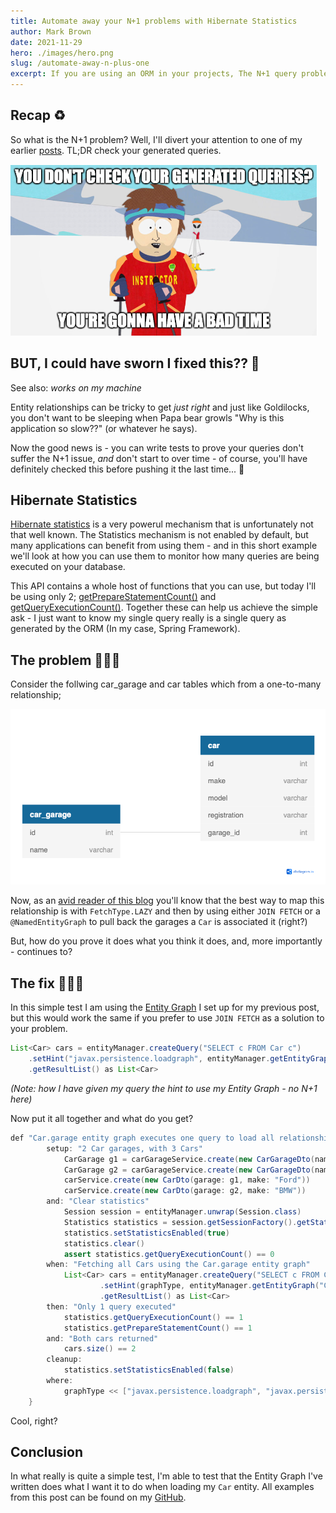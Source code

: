 ```yaml
---
title: Automate away your N+1 problems with Hibernate Statistics
author: Mark Brown
date: 2021-11-29
hero: ./images/hero.png
slug: /automate-away-n-plus-one
excerpt: If you are using an ORM in your projects, The N+1 query problem is definitely one of your issues. If you don't know that yet - well, may the Lord have mercy on your soul.
---
```


## Recap ♻
So what is the N+1 problem? Well, I'll divert your attention to one of my earlier [posts](https://marktjbrown.com/fixing-the-n-plus-one-query-problem). TL;DR check your generated queries.

<div className="Image__Small">
  <img
    src="./images/bad-time.png"
    title="Bad time"
    alt=""
  />
</div>

## BUT, I could have sworn I fixed this?? 🤨
See also: _works on my machine_

Entity relationships can be tricky to get _just right_ and just like Goldilocks, you don't want to be sleeping when Papa bear growls "Why is this application so slow??" (or whatever he says).

Now the good news is - you can write tests to prove your queries don't suffer the N+1 issue, _and_ don't start to over time - of course, you'll have definitely checked this before pushing it the last time... 👀

## Hibernate Statistics
[Hibernate statistics](https://docs.jboss.org/hibernate/orm/3.2/api/org/hibernate/stat/Statistics.html) is a very powerul mechanism that is unfortunately not that well known. The Statistics mechanism is not enabled by default, but many applications can benefit from using them - and in this short example we'll look at how you can use them to monitor how many queries are being executed on your database.

This API contains a whole host of functions that you can use, but today I'll be using only 2; [getPrepareStatementCount()](https://docs.jboss.org/hibernate/orm/3.2/api/org/hibernate/stat/Statistics.html#getPrepareStatementCount()) and [getQueryExecutionCount()](https://docs.jboss.org/hibernate/orm/3.2/api/org/hibernate/stat/Statistics.html#getQueryExecutionCount()). Together these can help us achieve the simple ask - I just want to know my single query really is a single query as generated by the ORM (In my case, Spring Framework).

## The problem 🤦🏻‍♂️
Consider the follwing car_garage and car tables which from a one-to-many relationship;

<div className="Image__Small">
  <img
    src="./images/schema.png"
    title="Bad time"
    alt=""
  />
</div>

Now, as an [avid reader of this blog](https://marktjbrown.com/fixing-the-n-plus-one-query-problem) you'll know that the best way to map this relationship is with `FetchType.LAZY` and then by using either `JOIN FETCH` or a `@NamedEntityGraph` to pull back the garages a `Car` is associated it (right?)

But, how do you prove it does what you think it does, and, more importantly - continues to?

## The fix 👨🏻‍🔧
In this simple test I am using the [Entity Graph](https://github.com/MTJB/blog_code_examples/blob/d5d6fbcac0d253006719fe7bd874c0bc57adf693/src/main/java/com/mtjb/examples/entities/Car.java#L9) I set up for my previous post, but this would work the same if you prefer to use `JOIN FETCH` as a solution to your problem.

```java
List<Car> cars = entityManager.createQuery("SELECT c FROM Car c")
    .setHint("javax.persistence.loadgraph", entityManager.getEntityGraph("Car.garage"))
    .getResultList() as List<Car>
```
_(Note: how I have given my query the hint to use my Entity Graph - no N+1 here)_


Now put it all together and what do you get?
```java
def "Car.garage entity graph executes one query to load all relationships"(String graphType) {
        setup: "2 Car garages, with 3 Cars"
            CarGarage g1 = carGarageService.create(new CarGarageDto(name: "Browns"))
            CarGarage g2 = carGarageService.create(new CarGarageDto(name: "Smyths"))
            carService.create(new CarDto(garage: g1, make: "Ford"))
            carService.create(new CarDto(garage: g2, make: "BMW"))
        and: "Clear statistics"
            Session session = entityManager.unwrap(Session.class)
            Statistics statistics = session.getSessionFactory().getStatistics()
            statistics.setStatisticsEnabled(true)
            statistics.clear()
            assert statistics.getQueryExecutionCount() == 0
        when: "Fetching all Cars using the Car.garage entity graph"
            List<Car> cars = entityManager.createQuery("SELECT c FROM Car c")
                    .setHint(graphType, entityManager.getEntityGraph("Car.garage"))
                    .getResultList() as List<Car>
        then: "Only 1 query executed"
            statistics.getQueryExecutionCount() == 1
            statistics.getPrepareStatementCount() == 1
        and: "Both cars returned"
            cars.size() == 2
        cleanup:
            statistics.setStatisticsEnabled(false)
        where:
            graphType << ["javax.persistence.loadgraph", "javax.persistence.fetchgraph"]
    }
```

Cool, right?

## Conclusion
In what really is quite a simple test, I'm able to test that the Entity Graph I've written does what I want it to do when loading my `Car` entity. All examples from this post can be found on my [GitHub](https://github.com/MTJB/blog_code_examples).